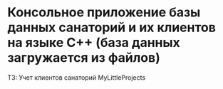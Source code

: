 # Консольное приложение базы данных санаторий и их клиентов на языке С++ (база данных загружается из файлов)
ТЗ: Учет клиентов санаторий
MyLittleProjects
